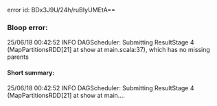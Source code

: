 error id: BDx3J9U/24h/ruBIyUMEtA==
### Bloop error:

25/06/18 00:42:52 INFO DAGScheduler: Submitting ResultStage 4 (MapPartitionsRDD[21] at show at main.scala:37), which has no missing parents
#### Short summary: 

25/06/18 00:42:52 INFO DAGScheduler: Submitting ResultStage 4 (MapPartitionsRDD[21] at show at main....